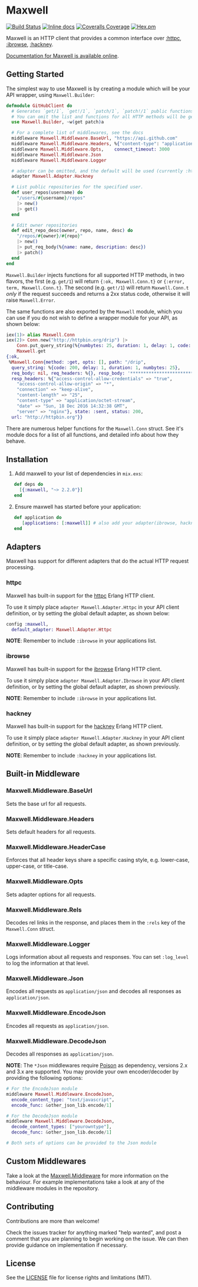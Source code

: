 # Maxwell

[![Build Status](https://travis-ci.org/zhongwencool/maxwell.svg?branch=master)](https://travis-ci.org/zhongwencool/maxwell)
[![Inline docs](http://inch-ci.org/github/zhongwencool/maxwell.svg)](http://inch-ci.org/github/zhongwencool/maxwell)
[![Coveralls Coverage](https://img.shields.io/coveralls/zhongwencool/maxwell.svg)](https://coveralls.io/github/zhongwencool/maxwell)
[![Hex.pm](https://img.shields.io/hexpm/v/maxwell.svg)](http://hex.pm/packages/maxwell)

Maxwell is an HTTP client that provides a common interface over [:httpc](http://erlang.org/doc/man/httpc.html), [:ibrowse](https://github.com/cmullaparthi/ibrowse), [:hackney](https://github.com/benoitc/hackney).

[Documentation for Maxwell is available online](https://hexdocs.pm/maxwell).

## Getting Started

The simplest way to use Maxwell is by creating a module which will be your API wrapper, using `Maxwell.Builder`:

```elixir
defmodule GitHubClient do
  # Generates `get/1`, `get!/1`, `patch/1`, `patch!/1` public functions
  # You can omit the list and functions for all HTTP methods will be generated
  use Maxwell.Builder, ~w(get patch)a

  # For a complete list of middlewares, see the docs
  middleware Maxwell.Middleware.BaseUrl, "https://api.github.com"
  middleware Maxwell.Middleware.Headers, %{"content-type": "application/vnd.github.v3+json", "user-agent": "zhongwenool"}
  middleware Maxwell.Middleware.Opts,    connect_timeout: 3000
  middleware Maxwell.Middleware.Json
  middleware Maxwell.Middleware.Logger

  # adapter can be omitted, and the default will be used (currently :httpc)
  adapter Maxwell.Adapter.Hackney

  # List public repositories for the specified user.
  def user_repos(username) do
    "/users/#{username}/repos"
    |> new()
    |> get()
  end

  # Edit owner repositories
  def edit_repo_desc(owner, repo, name, desc) do
    "/repos/#{owner}/#{repo}"
    |> new()
    |> put_req_body(%{name: name, description: desc})
    |> patch()
  end
end
```

`Maxwell.Builder` injects functions for all supported HTTP methods, in two flavors, the first (e.g. `get/1`) will
return `{:ok, Maxwell.Conn.t}` or `{:error, term, Maxwell.Conn.t}`. The second (e.g. `get!/1`) will return
`Maxwell.Conn.t` *only* if the request succeeds and returns a 2xx status code, otherwise it will raise `Maxwell.Error`.

The same functions are also exported by the `Maxwell` module, which you can use if you do not wish to define a wrapper
module for your API, as shown below:

```elixir
iex(1)> alias Maxwell.Conn
iex(2)> Conn.new("http://httpbin.org/drip") |>
    Conn.put_query_string(%{numbytes: 25, duration: 1, delay: 1, code: 200}) |> 
    Maxwell.get
{:ok,
 %Maxwell.Conn{method: :get, opts: [], path: "/drip",
  query_string: %{code: 200, delay: 1, duration: 1, numbytes: 25},
  req_body: nil, req_headers: %{}, resp_body: '*************************',
  resp_headers: %{"access-control-allow-credentials" => "true",
    "access-control-allow-origin" => "*",
    "connection" => "keep-alive",
    "content-length" => "25",
    "content-type" => "application/octet-stream",
    "date" => "Sun, 18 Dec 2016 14:32:38 GMT",
    "server" => "nginx"}, state: :sent, status: 200,
  url: "http://httpbin.org"}}
```

There are numerous helper functions for the `Maxwell.Conn` struct. See it's module docs
for a list of all functions, and detailed info about how they behave.

## Installation

  1. Add maxwell to your list of dependencies in `mix.exs`:
```ex
   def deps do
     [{:maxwell, "~> 2.2.0"}]
   end
```
  2. Ensure maxwell has started before your application:
```ex
   def application do
      [applications: [:maxwell]] # also add your adapter(ibrowse, hackney)
   end
```

## Adapters

Maxwell has support for different adapters that do the actual HTTP request processing.

### httpc

Maxwell has built-in support for the [httpc](http://erlang.org/doc/man/httpc.html) Erlang HTTP client.

To use it simply place `adapter Maxwell.Adapter.Httpc` in your API client definition, or by
setting the global default adapter, as shown below:

```ex
config :maxwell,
  default_adapter: Maxwell.Adapter.Httpc
```

**NOTE**: Remember to include `:ibrowse` in your applications list.

### ibrowse

Maxwell has built-in support for the [ibrowse](https://github.com/cmullaparthi/ibrowse) Erlang HTTP client.

To use it simply place `adapter Maxwell.Adapter.Ibrowse` in your API client definition, or by
setting the global default adapter, as shown previously.

**NOTE**: Remember to include `:ibrowse` in your applications list.

### hackney

Maxwell has built-in support for the [hackney](https://github.com/benoitc/hackney) Erlang HTTP client.

To use it simply place `adapter Maxwell.Adapter.Hackney` in your API client definition, or by
setting the global default adapter, as shown previously.

**NOTE**: Remember to include `:hackney` in your applications list.

## Built-in Middleware

### Maxwell.Middleware.BaseUrl

Sets the base url for all requests.

### Maxwell.Middleware.Headers

Sets default headers for all requests.

### Maxwell.Middleware.HeaderCase

Enforces that all header keys share a specific casing style, e.g. lower-case,
upper-case, or title-case.

### Maxwell.Middleware.Opts

Sets adapter options for all requests.

### Maxwell.Middleware.Rels

Decodes rel links in the response, and places them in the `:rels` key of the `Maxwell.Conn` struct.

### Maxwell.Middleware.Logger

Logs information about all requests and responses. You can set `:log_level` to log the information at that level.

### Maxwell.Middleware.Json

Encodes all requests as `application/json` and decodes all responses as `application/json`.

### Maxwell.Middleware.EncodeJson

Encodes all requests as `application/json`.

### Maxwell.Middleware.DecodeJson

Decodes all responses as `application/json`.

**NOTE**: The `*Json` middlewares require [Poison](https://github.com/devinus/poison) as dependency, versions 2.x and 3.x are supported.
You may provide your own encoder/decoder by providing the following options:

```ex
# For the EncodeJson module
middleware Maxwell.Middleware.EncodeJson, 
  encode_content_type: "text/javascript", 
  encode_func: &other_json_lib.encode/1]

# For the DecodeJson module
middleware Maxwell.Middleware.DecodeJson, 
  decode_content_types: ["yourowntype"], 
  decode_func: &other_json_lib.decode/1]

# Both sets of options can be provided to the Json module
```

## Custom Middlewares

Take a look at the [Maxwell.Middleware](https://github.com/zhongwencool/maxwell/blob/master/lib/maxwell/middleware/middleware.ex) for more information
on the behaviour. For example implementations take a look at any of the middleware modules in the repository.

## Contributing

Contributions are more than welcome!

Check the issues tracker for anything marked "help wanted", and post a comment that you are planning to begin working on the issue. We can
then provide guidance on implementation if necessary.

## License

See the [LICENSE](https://github.com/zhongwencool/maxwell/blob/master/LICENSE) file for license rights and limitations (MIT).

